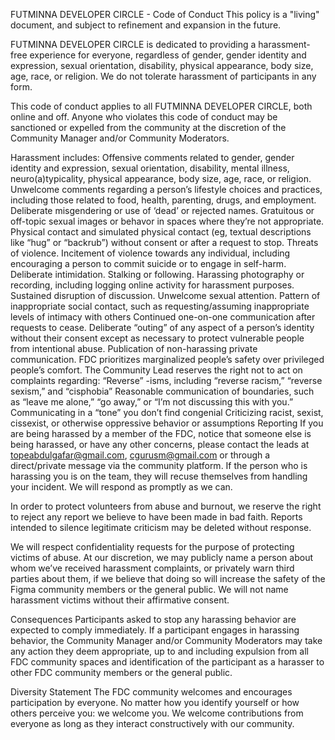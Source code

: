 FUTMINNA DEVELOPER CIRCLE - Code of Conduct
This policy is a "living" document, and subject to refinement and expansion in the future.

FUTMINNA DEVELOPER CIRCLE  is dedicated to providing a harassment-free experience for everyone, regardless of gender, gender identity and expression, sexual orientation, disability, physical appearance, body size, age, race, or religion. We do not tolerate harassment of participants in any form.

This code of conduct applies to all FUTMINNA DEVELOPER CIRCLE, both online and off. Anyone who violates this code of conduct may be sanctioned or expelled from the community at the discretion of the Community Manager and/or Community Moderators.

Harassment includes:
Offensive comments related to gender, gender identity and expression, sexual orientation, disability, mental illness, neuro(a)typicality, physical appearance, body size, age, race, or religion.
Unwelcome comments regarding a person’s lifestyle choices and practices, including those related to food, health, parenting, drugs, and employment.
Deliberate misgendering or use of ‘dead’ or rejected names.
Gratuitous or off-topic sexual images or behavor in spaces where they’re not appropriate.
Physical contact and simulated physical contact (eg, textual descriptions like “hug” or “backrub”) without consent or after a request to stop.
Threats of violence.
Incitement of violence towards any individual, including encouraging a person to commit suicide or to engage in self-harm.
Deliberate intimidation.
Stalking or following.
Harassing photography or recording, including logging online activity for harassment purposes.
Sustained disruption of discussion.
Unwelcome sexual attention.
Pattern of inappropriate social contact, such as requesting/assuming inappropriate levels of intimacy with others
Continued one-on-one communication after requests to cease.
Deliberate “outing” of any aspect of a person’s identity without their consent except as necessary to protect vulnerable people from intentional abuse.
Publication of non-harassing private communication.
FDC prioritizes marginalized people’s safety over privileged people’s comfort. The Community Lead reserves the right not to act on complaints regarding:
“Reverse” -isms, including “reverse racism,” “reverse sexism,” and “cisphobia”
Reasonable communication of boundaries, such as “leave me alone,” “go away,” or “I’m not discussing this with you.”
Communicating in a “tone” you don’t find congenial
Criticizing racist, sexist, cissexist, or otherwise oppressive behavior or assumptions
Reporting
If you are being harassed by a member of the FDC, notice that someone else is being harassed, or have any other concerns, please contact the leads at topeabdulgafar@gmail.com, cgurusm@gmail.com or through a direct/private message via the community platform. If the person who is harassing you is on the team, they will recuse themselves from handling your incident. We will respond as promptly as we can.

In order to protect volunteers from abuse and burnout, we reserve the right to reject any report we believe to have been made in bad faith. Reports intended to silence legitimate criticism may be deleted without response.

We will respect confidentiality requests for the purpose of protecting victims of abuse. At our discretion, we may publicly name a person about whom we’ve received harassment complaints, or privately warn third parties about them, if we believe that doing so will increase the safety of the Figma community members or the general public. We will not name harassment victims without their affirmative consent.

Consequences
Participants asked to stop any harassing behavior are expected to comply immediately. If a participant engages in harassing behavior, the Community Manager and/or Community Moderators may take any action they deem appropriate, up to and including expulsion from all FDC community spaces and identification of the participant as a harasser to other FDC community members or the general public.

Diversity Statement
The FDC community welcomes and encourages participation by everyone. No matter how you identify yourself or how others perceive you: we welcome you. We welcome contributions from everyone as long as they interact constructively with our community.
